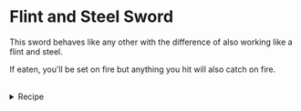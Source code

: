 # Flint and Steel Sword
This sword behaves like any other with the difference of also working like a flint and steel.

If eaten, you'll be set on fire but anything you hit will also catch on fire.
<br></br>
<details>
  <summary>Recipe</summary>
  <img src="https://github.com/TheDreamer123/When-The-Sword-Is-Sus/blob/1.19/documentation/images/flint_and_steel_sword.png?raw=true" alt="Flint and Steel Sword" align="center">
</details>
